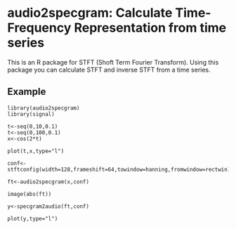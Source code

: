 # audio2specgram: Calculate Time-Frequency Representation from time series
This is an R package for STFT (Shoft Term Fourier Transform). Using this package you can
calculate STFT and inverse STFT from a time series.

## Example
```
library(audio2specgram)
library(signal)

t<-seq(0,10,0.1)
t<-seq(0,100,0.1)
x<-cos(2*t)

plot(t,x,type="l")

conf<-stftconfig(width=128,frameshift=64,towindow=hanning,fromwindow=rectwin)

ft<-audio2specgram(x,conf)

image(abs(ft))

y<-specgram2audio(ft,conf)

plot(y,type="l")
